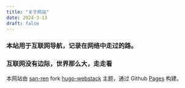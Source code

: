 ```yaml
---
title: "关于网站"
date: 2024-3-13
draft: false
---
```



### 本站用于互联网导航，记录在网络中走过的路。

### 互联网没有边际，世界那么大，走走看




































本网站由 [san-ren](https://github.com/san-ren) fork [hugo-webstack](https://github.com/oulh/hugo-webstack) 主题，通过 Github [Pages](https://pages.github.com/) 构建。



